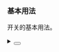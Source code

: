 ### 基本用法

开关的基本用法。

<div class="cell-demo vp-raw">
  <yc-switch />
</div>

<details>
<summary>
 <button class="code-btn"  >
    <icon-code />
 </button>
</summary>

```vue
<template>
  <yc-switch />
</template>
```

</details>
